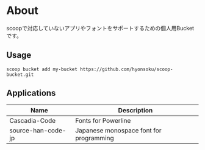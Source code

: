 # About

scoopで対応していないアプリやフォントをサポートするための個人用Bucketです。

## Usage

```
scoop bucket add my-bucket https://github.com/hyonsoku/scoop-bucket.git
```

## Applications

|Name               |Description                                |
|-------------------|-------------------------------------------|
|Cascadia-Code      |Fonts for Powerline                        |
|source-han-code-jp |Japanese monospace font for programming    |